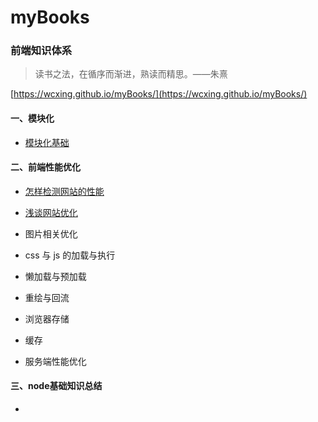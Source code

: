 # myBooks

### 前端知识体系

> 读书之法，在循序而渐进，熟读而精思。——朱熹

[https://wcxing.github.io/myBooks/](https://wcxing.github.io/myBooks/)

#### 一、模块化
- [模块化基础](模块化/模块基础.md)

#### 二、前端性能优化

- [怎样检测网站的性能](./前端性能优化/怎样检测网站的性能.md)

- [浅谈网站优化](./前端性能优化/websiteOptimization.md)

- 图片相关优化
- css 与 js 的加载与执行
- 懒加载与预加载
- 重绘与回流
- 浏览器存储
- 缓存
- 服务端性能优化

#### 三、node基础知识总结
- 


